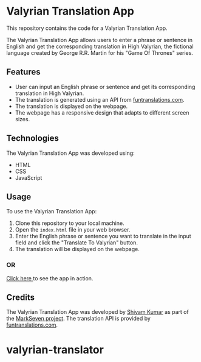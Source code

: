 # Valyrian Translation App

This repository contains the code for a Valyrian Translation App.

The Valyrian Translation App allows users to enter a phrase or sentence in English and get the corresponding translation in High Valyrian, the fictional language created by George R.R. Martin for his "Game Of Thrones" series.

## Features

- User can input an English phrase or sentence and get its corresponding translation in High Valyrian.
- The translation is generated using an API from [funtranslations.com](https://funtranslations.com/).
- The translation is displayed on the webpage.
- The webpage has a responsive design that adapts to different screen sizes.

## Technologies

The Valyrian Translation App was developed using:

- HTML
- CSS
- JavaScript

## Usage

To use the Valyrian Translation App:

1. Clone this repository to your local machine.
2. Open the `index.html` file in your web browser.
3. Enter the English phrase or sentence you want to translate in the input field and click the "Translate To Valyrian" button.
4. The translation will be displayed on the webpage.

### OR

[Click here ](https://m7-valyrian-translate.netlify.app/)to see the app in action.


## Credits

The Valyrian Translation App was developed by [Shivam Kumar](https://github.com/shivlloyd) as part of the [MarkSeven project](https://github.com/shivlloyd/markSeven-project). The translation API is provided by [funtranslations.com](https://funtranslations.com/).
# valyrian-translator
